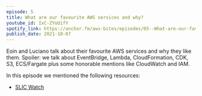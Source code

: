 ```yaml
---
episode: 5
title: What are our favourite AWS services and why?
youtube_id: IxC-ZYoUifY
spotify_link: https://anchor.fm/aws-bites/episodes/05--What-are-our-favourite-AWS-services-and-why-e17nm17
publish_date: 2021-10-07
---
```



Eoin and Luciano talk about their favourite AWS services and why they like them. Spoiler: we talk about EventBridge, Lambda, CloudFormation, CDK, S3, ECS/Fargate plus some honorable mentions like CloudWatch and IAM.

In this episode we mentioned the following resources:

  - [SLIC Watch](https://github.com/fourTheorem/slic-watch/)
